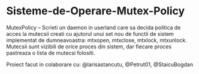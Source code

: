 # Sisteme-de-Operare-Mutex-Policy

MutexPolicy – Scrieti un daemon in userland care sa decida politica de acces la mutecsii creati cu ajutorul unui set nou de functii de sistem implementat de dumneavoastra: mtxopen, mtxclose, mtxlock, mtxunlock. Mutecsii sunt vizibili de orice proces din sistem, dar fiecare proces pastreaza o lista de mutecsi folositi.

Proiect facut in colaborare cu: @larisastancutu, @Petrut01, @StaicuBogdan
